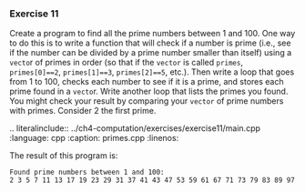 ### Exercise 11

Create a program to find all the prime numbers between 1 and 100. One
way to do this is to write a function that will check if a number is prime
(i.e., see if the number can be divided by a prime number smaller than
itself) using a `vecto`r of primes in order (so that if the `vector` is called
`primes`, `primes[0]==2`, `primes[1]==3`, `primes[2]==5`, etc.). Then write a
loop that goes from 1 to 100, checks each number to see if it is a prime,
and stores each prime found in a `vecto`r. Write another loop that lists the
primes you found. You might check your result by comparing your `vector`
of prime numbers with primes. Consider 2 the first prime.

.. literalinclude:: ../ch4-computation/exercises/exercise11/main.cpp
   :language: cpp
   :caption: primes.cpp
   :linenos:

The result of this program is:

```
Found prime numbers between 1 and 100: 
2 3 5 7 11 13 17 19 23 29 31 37 41 43 47 53 59 61 67 71 73 79 83 89 97 
```
